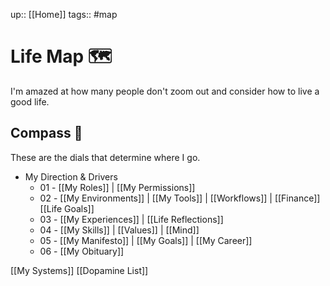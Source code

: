 up:: [[Home]]
tags:: #map 


# Life Map 🗺
I'm amazed at how many people don't zoom out and consider how to live a good life.

## Compass 🧭
These are the dials that determine where I go.

- My Direction & Drivers
	- 01 - [[My Roles]] | [[My Permissions]]
	- 02 - [[My Environments]] | [[My Tools]] | [[Workflows]] | [[Finance]] [[Life Goals]]
	- 03 - [[My Experiences]] |  [[Life Reflections]]
	- 04 -  [[My Skills]] | [[Values]] | [[Mind]]
	- 05 - [[My Manifesto]] | [[My Goals]] | [[My Career]]
	- 06 - [[My Obituary]]

[[My Systems]]
[[Dopamine List]]